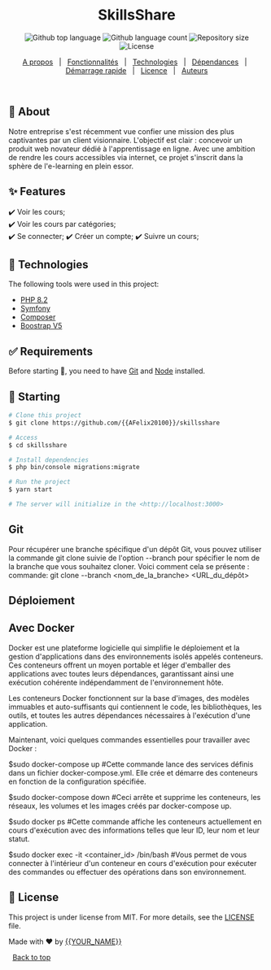 <!-- <div align="center" id="top"> 
  <img src="./.github/app.gif" alt="SkillsShare" />

  &#xa0; -->

  <!-- <a href="https://skillsshare.netlify.app">Demo</a> -->
<!-- </div> -->

<h1 align="center">SkillsShare</h1>

<p align="center">
  <img alt="Github top language" src="https://img.shields.io/github/languages/top/{{YOUR_GITHUB_USERNAME}}/skillsshare?color=56BEB8">

  <img alt="Github language count" src="https://img.shields.io/github/languages/count/{{YOUR_GITHUB_USERNAME}}/skillsshare?color=56BEB8">

  <img alt="Repository size" src="https://img.shields.io/github/repo-size/{{YOUR_GITHUB_USERNAME}}/skillsshare?color=56BEB8">

  <img alt="License" src="https://img.shields.io/github/license/{{YOUR_GITHUB_USERNAME}}/skillsshare?color=56BEB8">

  <!-- <img alt="Github issues" src="https://img.shields.io/github/issues/{{YOUR_GITHUB_USERNAME}}/skillsshare?color=56BEB8" /> -->

  <!-- <img alt="Github forks" src="https://img.shields.io/github/forks/{{YOUR_GITHUB_USERNAME}}/skillsshare?color=56BEB8" /> -->

  <!-- <img alt="Github stars" src="https://img.shields.io/github/stars/{{YOUR_GITHUB_USERNAME}}/skillsshare?color=56BEB8" /> -->
</p>

<!-- Status -->

<!-- <h4 align="center"> 
	🚧  SkillsShare 🚀 Under construction...  🚧
</h4> 

<hr> -->

<p align="center">
  <a href="#dart-about">A propos</a> &#xa0; | &#xa0; 
  <a href="#sparkles-features">Fonctionnalités</a> &#xa0; | &#xa0;
  <a href="#rocket-technologies">Technologies</a> &#xa0; | &#xa0;
  <a href="#white_check_mark-requirements">Dépendances</a> &#xa0; | &#xa0;
  <a href="#checkered_flag-starting">Démarrage rapide</a> &#xa0; | &#xa0;
  <a href="#memo-license">Licence</a> &#xa0; | &#xa0;
  <a href="https://github.com/{{YOUR_GITHUB_USERNAME}}" target="_blank">Auteurs</a>
</p>

<br>

## :dart: About ##

Notre entreprise s'est récemment vue confier une mission des plus captivantes par un client visionnaire. L'objectif est clair : concevoir un produit web novateur dédié à l'apprentissage en ligne. Avec une ambition de rendre les cours accessibles via internet, ce projet s'inscrit dans la sphère de l'e-learning en plein essor.

## :sparkles: Features ##

:heavy_check_mark: Voir les cours;\
:heavy_check_mark: Voir les cours par catégories;\
:heavy_check_mark: Se connecter;
:heavy_check_mark: Créer un compte;
:heavy_check_mark: Suivre un cours;

## :rocket: Technologies ##

The following tools were used in this project:

- [PHP 8.2](https://www.php.net/downloads)
- [Symfony](https://symfony.com/download)
- [Composer](https://getcomposer.org/download/)
- [Boostrap V5](https://getbootstrap.com/)

## :white_check_mark: Requirements ##

Before starting :checkered_flag:, you need to have [Git](https://git-scm.com) and [Node](https://nodejs.org/en/) installed.

## :checkered_flag: Starting ##

```bash
# Clone this project
$ git clone https://github.com/{{AFelix20100}}/skillsshare

# Access
$ cd skillsshare

# Install dependencies
$ php bin/console migrations:migrate

# Run the project
$ yarn start

# The server will initialize in the <http://localhost:3000>
```
## Git ##
Pour récupérer une branche spécifique d'un dépôt Git, vous pouvez utiliser la commande git clone suivie de l'option --branch pour spécifier le nom de la branche que vous souhaitez cloner. Voici comment cela se présente :
commande: git clone --branch <nom_de_la_branche> <URL_du_dépôt>

## Déploiement ## 

## Avec Docker ##
Docker est une plateforme logicielle qui simplifie le déploiement et la gestion d'applications dans des environnements isolés appelés conteneurs. Ces conteneurs offrent un moyen portable et léger d'emballer des applications avec toutes leurs dépendances, garantissant ainsi une exécution cohérente indépendamment de l'environnement hôte.

Les conteneurs Docker fonctionnent sur la base d'images, des modèles immuables et auto-suffisants qui contiennent le code, les bibliothèques, les outils, et toutes les autres dépendances nécessaires à l'exécution d'une application.

Maintenant, voici quelques commandes essentielles pour travailler avec Docker :

$sudo docker-compose up 
#Cette commande lance des services définis dans un fichier docker-compose.yml. Elle crée et démarre des conteneurs en fonction de la configuration spécifiée.

$sudo docker-compose down
#Ceci arrête et supprime les conteneurs, les réseaux, les volumes et les images créés par docker-compose up.

$sudo docker ps 
#Cette commande affiche les conteneurs actuellement en cours d'exécution avec des informations telles que leur ID, leur nom et leur statut.

$sudo docker exec -it <container_id> /bin/bash 
#Vous permet de vous connecter à l'intérieur d'un conteneur en cours d'exécution pour exécuter des commandes ou effectuer des opérations dans son environnement.

## :memo: License ##

This project is under license from MIT. For more details, see the [LICENSE](LICENSE.md) file.


Made with :heart: by <a href="https://github.com/{{YOUR_GITHUB_USERNAME}}" target="_blank">{{YOUR_NAME}}</a>

&#xa0;
<a href="#top">Back to top</a>
